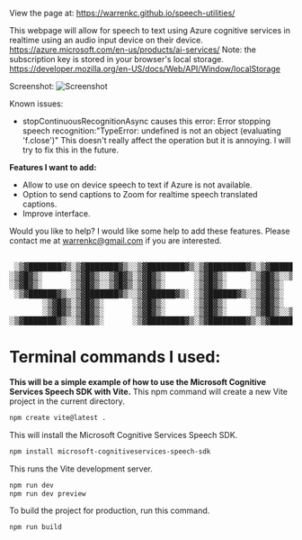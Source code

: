 View the page at: https://warrenkc.github.io/speech-utilities/

This webpage will allow for speech to text using Azure cognitive services in realtime using an audio input device on their device. https://azure.microsoft.com/en-us/products/ai-services/
Note: the subscription key is stored in your browser's local storage. https://developer.mozilla.org/en-US/docs/Web/API/Window/localStorage

Screenshot:
![Screenshot](src/images/Screenshot%202025-04-15%20at%209.08.52 AM.png)

Known issues:
* stopContinuousRecognitionAsync causes this error: Error stopping speech recognition:"TypeError: undefined is not an object (evaluating 'f.close')" This doesn't really affect the operation but it is annoying. I will try to fix this in the future.

**Features I want to add:**
* Allow to use on device speech to text if Azure is not available.
* Option to send captions to Zoom for realtime speech translated captions.
* Improve interface.

Would you like to help? I would like some help to add these features. Please contact me at warrenkc@gmail.com if you are interested.
<pre style="font-family: monospace; font-size: 14px;">

 ░▒▓███████▓▒░▒▓███████▓▒░░▒▓████████▓▒░▒▓████████▓▒░▒▓██████▓▒░░▒▓█▓▒░░▒▓█▓▒░      ░▒▓████████▓▒░▒▓██████▓▒░       ░▒▓████████▓▒░▒▓████████▓▒░▒▓█▓▒░░▒▓█▓▒░▒▓████████▓▒░ 
░▒▓█▓▒░      ░▒▓█▓▒░░▒▓█▓▒░▒▓█▓▒░      ░▒▓█▓▒░     ░▒▓█▓▒░░▒▓█▓▒░▒▓█▓▒░░▒▓█▓▒░         ░▒▓█▓▒░  ░▒▓█▓▒░░▒▓█▓▒░         ░▒▓█▓▒░   ░▒▓█▓▒░      ░▒▓█▓▒░░▒▓█▓▒░  ░▒▓█▓▒░     
░▒▓█▓▒░      ░▒▓█▓▒░░▒▓█▓▒░▒▓█▓▒░      ░▒▓█▓▒░     ░▒▓█▓▒░      ░▒▓█▓▒░░▒▓█▓▒░         ░▒▓█▓▒░  ░▒▓█▓▒░░▒▓█▓▒░         ░▒▓█▓▒░   ░▒▓█▓▒░      ░▒▓█▓▒░░▒▓█▓▒░  ░▒▓█▓▒░     
 ░▒▓██████▓▒░░▒▓███████▓▒░░▒▓██████▓▒░ ░▒▓██████▓▒░░▒▓█▓▒░      ░▒▓████████▓▒░         ░▒▓█▓▒░  ░▒▓█▓▒░░▒▓█▓▒░         ░▒▓█▓▒░   ░▒▓██████▓▒░  ░▒▓██████▓▒░   ░▒▓█▓▒░     
       ░▒▓█▓▒░▒▓█▓▒░      ░▒▓█▓▒░      ░▒▓█▓▒░     ░▒▓█▓▒░      ░▒▓█▓▒░░▒▓█▓▒░         ░▒▓█▓▒░  ░▒▓█▓▒░░▒▓█▓▒░         ░▒▓█▓▒░   ░▒▓█▓▒░      ░▒▓█▓▒░░▒▓█▓▒░  ░▒▓█▓▒░     
       ░▒▓█▓▒░▒▓█▓▒░      ░▒▓█▓▒░      ░▒▓█▓▒░     ░▒▓█▓▒░░▒▓█▓▒░▒▓█▓▒░░▒▓█▓▒░         ░▒▓█▓▒░  ░▒▓█▓▒░░▒▓█▓▒░         ░▒▓█▓▒░   ░▒▓█▓▒░      ░▒▓█▓▒░░▒▓█▓▒░  ░▒▓█▓▒░     
░▒▓███████▓▒░░▒▓█▓▒░      ░▒▓████████▓▒░▒▓████████▓▒░▒▓██████▓▒░░▒▓█▓▒░░▒▓█▓▒░         ░▒▓█▓▒░   ░▒▓██████▓▒░          ░▒▓█▓▒░   ░▒▓████████▓▒░▒▓█▓▒░░▒▓█▓▒░  ░▒▓█▓▒░     
</pre>

# Terminal commands I used:
**This will be a simple example of how to use the Microsoft Cognitive Services Speech SDK with Vite.**
This npm command will create a new Vite project in the current directory. 
```bash
npm create vite@latest .
```
This will install the Microsoft Cognitive Services Speech SDK.
```bash
npm install microsoft-cognitiveservices-speech-sdk
```
This runs the Vite development server.
```bash
npm run dev
npm run dev preview
```
To build the project for production, run this command.
```bash 
npm run build
```

